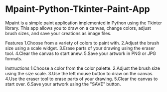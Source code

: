 # Mpaint-Python-Tkinter-Paint-App

Mpaint is a simple paint application implemented in Python using the Tkinter library. This app allows you to draw on a canvas, change colors, adjust brush sizes, and save your creations as image files.

Features
1.Choose from a variety of colors to paint with.
2.Adjust the brush size using a scale widget.
3.Erase parts of your drawing using the eraser tool.
4.Clear the canvas to start anew.
5.Save your artwork in PNG or JPG formats.

Instructions
1.Choose a color from the color palette.
2.Adjust the brush size using the size scale.
3.Use the left mouse button to draw on the canvas.
4.Use the eraser tool to erase parts of your drawing.
5.Clear the canvas to start over.
6.Save your artwork using the "SAVE" button.
